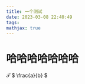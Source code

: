 ```yaml
---
title: 一个测试
date: 2023-03-08 22:40:49
tags:
mathjax: true
---
```


# 哈哈哈哈哈哈哈
$\mathcal{T}$
$
\frac{a}{b}
$
